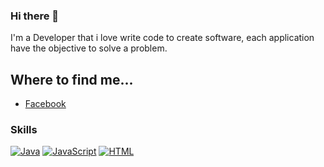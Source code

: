 ### Hi there 👋

I'm a Developer that i love write code to create software, each application have the objective to solve a problem.

## Where to find me...

- [Facebook](https://www.facebook.com/victor.98delrio)

### Skills
[![Java](https://img.shields.io/badge/Java-007396?style=for-the-badge&logo=java&logoColor=white&labelColor=101010)]()
[![JavaScript](https://img.shields.io/badge/JavaScript-F7DF1E?style=for-the-badge&logo=javascript&logoColor=white&labelColor=101010)]()
[![HTML](https://img.shields.io/badge/HTML-F7DF1E?style=for-the-badge&logo=html&logoColor=white&labelColor=101010)]()



